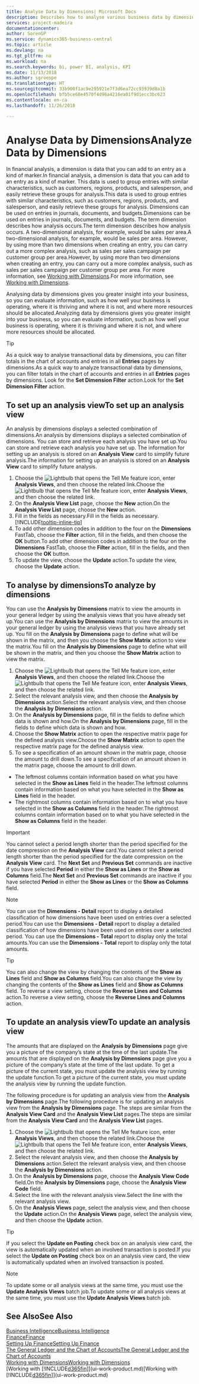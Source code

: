```yaml
---
title: Analyse Data by Dimensions| Microsoft Docs
description: Describes how to analyse various business data by dimensions.
services: project-madeira
documentationcenter: 
author: SorenGP
ms.service: dynamics365-business-central
ms.topic: article
ms.devlang: na
ms.tgt_pltfrm: na
ms.workload: na
ms.search.keywords: bi, power BI, analysis, KPI
ms.date: 11/13/2018
ms.author: sgroespe
ms.translationtype: HT
ms.sourcegitcommit: 33b900f1ac9e295921e7f3d6ea72cc93939d8a1b
ms.openlocfilehash: bfb5ce68e4570f4d96a4216ea01f9d1ecc3bc623
ms.contentlocale: en-ca
ms.lasthandoff: 11/26/2018

---
```

#  <a name="analyze-data-by-dimensions"></a><span data-ttu-id="b9b43-103">Analyse Data by Dimensions</span><span class="sxs-lookup"><span data-stu-id="b9b43-103">Analyze Data by Dimensions</span></span>
<span data-ttu-id="b9b43-104">In financial analysis, a dimension is data that you can add to an entry as a kind of marker.</span><span class="sxs-lookup"><span data-stu-id="b9b43-104">In financial analysis, a dimension is data that you can add to an entry as a kind of marker.</span></span> <span data-ttu-id="b9b43-105">This data is used to group entries with similar characteristics, such as customers, regions, products, and salesperson, and easily retrieve these groups for analysis.</span><span class="sxs-lookup"><span data-stu-id="b9b43-105">This data is used to group entries with similar characteristics, such as customers, regions, products, and salesperson, and easily retrieve these groups for analysis.</span></span> <span data-ttu-id="b9b43-106">Dimensions can be used on entries in journals, documents, and budgets.</span><span class="sxs-lookup"><span data-stu-id="b9b43-106">Dimensions can be used on entries in journals, documents, and budgets.</span></span> <span data-ttu-id="b9b43-107">The term dimension describes how analysis occurs.</span><span class="sxs-lookup"><span data-stu-id="b9b43-107">The term dimension describes how analysis occurs.</span></span> <span data-ttu-id="b9b43-108">A two-dimensional analysis, for example, would be sales per area.</span><span class="sxs-lookup"><span data-stu-id="b9b43-108">A two-dimensional analysis, for example, would be sales per area.</span></span> <span data-ttu-id="b9b43-109">However, by using more than two dimensions when creating an entry, you can carry out a more complex analysis, such as sales per sales campaign per customer group per area.</span><span class="sxs-lookup"><span data-stu-id="b9b43-109">However, by using more than two dimensions when creating an entry, you can carry out a more complex analysis, such as sales per sales campaign per customer group per area.</span></span> <span data-ttu-id="b9b43-110">For more information, see [Working with Dimensions](finance-dimensions.md).</span><span class="sxs-lookup"><span data-stu-id="b9b43-110">For more information, see [Working with Dimensions](finance-dimensions.md).</span></span>

<span data-ttu-id="b9b43-111">Analysing data by dimensions gives you greater insight into your business, so you can evaluate information, such as how well your business is operating, where it is thriving and where it is not, and where more resources should be allocated.</span><span class="sxs-lookup"><span data-stu-id="b9b43-111">Analyzing data by dimensions gives you greater insight into your business, so you can evaluate information, such as how well your business is operating, where it is thriving and where it is not, and where more resources should be allocated.</span></span>

> [!TIP]
> <span data-ttu-id="b9b43-112">As a quick way to analyse transactional data by dimensions, you can filter totals in the chart of accounts and entries in all **Entries** pages by dimensions.</span><span class="sxs-lookup"><span data-stu-id="b9b43-112">As a quick way to analyze transactional data by dimensions, you can filter totals in the chart of accounts and entries in all **Entries** pages by dimensions.</span></span> <span data-ttu-id="b9b43-113">Look for the **Set Dimension Filter** action.</span><span class="sxs-lookup"><span data-stu-id="b9b43-113">Look for the **Set Dimension Filter** action.</span></span>

## <a name="to-set-up-an-analysis-view"></a><span data-ttu-id="b9b43-114">To set up an analysis view</span><span class="sxs-lookup"><span data-stu-id="b9b43-114">To set up an analysis view</span></span>  
<span data-ttu-id="b9b43-115">An analysis by dimensions displays a selected combination of dimensions.</span><span class="sxs-lookup"><span data-stu-id="b9b43-115">An analysis by dimensions displays a selected combination of dimensions.</span></span> <span data-ttu-id="b9b43-116">You can store and retrieve each analysis you have set up.</span><span class="sxs-lookup"><span data-stu-id="b9b43-116">You can store and retrieve each analysis you have set up.</span></span> <span data-ttu-id="b9b43-117">The information for setting up an analysis is stored on an **Analysis View** card to simplify future analysis.</span><span class="sxs-lookup"><span data-stu-id="b9b43-117">The information for setting up an analysis is stored on an **Analysis View** card to simplify future analysis.</span></span>  

1. <span data-ttu-id="b9b43-118">Choose the ![Lightbulb that opens the Tell Me feature](media/ui-search/search_small.png "Tell me what you want to do") icon, enter **Analysis Views**, and then choose the related link.</span><span class="sxs-lookup"><span data-stu-id="b9b43-118">Choose the ![Lightbulb that opens the Tell Me feature](media/ui-search/search_small.png "Tell me what you want to do") icon, enter **Analysis Views**, and then choose the related link.</span></span>  
2. <span data-ttu-id="b9b43-119">On the **Analysis View List** page, choose the **New** action.</span><span class="sxs-lookup"><span data-stu-id="b9b43-119">On the **Analysis View List** page, choose the **New** action.</span></span>
3. <span data-ttu-id="b9b43-120">Fill in the fields as necessary.</span><span class="sxs-lookup"><span data-stu-id="b9b43-120">Fill in the fields as necessary.</span></span> [!INCLUDE[tooltip-inline-tip](includes/tooltip-inline-tip_md.md)]
4. <span data-ttu-id="b9b43-121">To add other dimension codes in addition to the four on the **Dimensions** FastTab, choose the **Filter** action, fill in the fields, and then choose the **OK** button.</span><span class="sxs-lookup"><span data-stu-id="b9b43-121">To add other dimension codes in addition to the four on the **Dimensions** FastTab, choose the **Filter** action, fill in the fields, and then choose the **OK** button.</span></span>  
5. <span data-ttu-id="b9b43-122">To update the view, choose the **Update** action.</span><span class="sxs-lookup"><span data-stu-id="b9b43-122">To update the view, choose the **Update** action.</span></span>

## <a name="to-analyze-by-dimensions"></a><span data-ttu-id="b9b43-123">To analyse by dimensions</span><span class="sxs-lookup"><span data-stu-id="b9b43-123">To analyze by dimensions</span></span>
<span data-ttu-id="b9b43-124">You can use the **Analysis by Dimensions** matrix to view the amounts in your general ledger by using the analysis views that you have already set up.</span><span class="sxs-lookup"><span data-stu-id="b9b43-124">You can use the **Analysis by Dimensions** matrix to view the amounts in your general ledger by using the analysis views that you have already set up.</span></span> <span data-ttu-id="b9b43-125">You fill on the **Analysis by Dimensions** page to define what will be shown in the matrix, and then you choose the **Show Matrix** action to view the matrix.</span><span class="sxs-lookup"><span data-stu-id="b9b43-125">You fill on the **Analysis by Dimensions** page to define what will be shown in the matrix, and then you choose the **Show Matrix** action to view the matrix.</span></span>  

1. <span data-ttu-id="b9b43-126">Choose the ![Lightbulb that opens the Tell Me feature](media/ui-search/search_small.png "Tell me what you want to do") icon, enter **Analysis Views**, and then choose the related link.</span><span class="sxs-lookup"><span data-stu-id="b9b43-126">Choose the ![Lightbulb that opens the Tell Me feature](media/ui-search/search_small.png "Tell me what you want to do") icon, enter **Analysis Views**, and then choose the related link.</span></span>  
2. <span data-ttu-id="b9b43-127">Select the relevant analysis view,  and then choose the **Analysis by Dimensions** action.</span><span class="sxs-lookup"><span data-stu-id="b9b43-127">Select the relevant analysis view,  and then choose the **Analysis by Dimensions** action.</span></span>
3. <span data-ttu-id="b9b43-128">On the **Analysis by Dimensions** page, fill in the fields to define which data is shown and how.</span><span class="sxs-lookup"><span data-stu-id="b9b43-128">On the **Analysis by Dimensions** page, fill in the fields to define which data is shown and how.</span></span>
4. <span data-ttu-id="b9b43-129">Choose the **Show Matrix** action to open the respective matrix page for the defined analysis view.</span><span class="sxs-lookup"><span data-stu-id="b9b43-129">Choose the **Show Matrix** action to open the respective matrix page for the defined analysis view.</span></span>
5. <span data-ttu-id="b9b43-130">To see a specification of an amount shown in the matrix page, choose the amount to drill down.</span><span class="sxs-lookup"><span data-stu-id="b9b43-130">To see a specification of an amount shown in the matrix page, choose the amount to drill down.</span></span>  

- <span data-ttu-id="b9b43-131">The leftmost columns contain information based on what you have selected in the **Show as Lines** field in the header.</span><span class="sxs-lookup"><span data-stu-id="b9b43-131">The leftmost columns contain information based on what you have selected in the **Show as Lines** field in the header.</span></span>  
- <span data-ttu-id="b9b43-132">The rightmost columns contain information based on to what you have selected in the **Show as Columns** field in the header.</span><span class="sxs-lookup"><span data-stu-id="b9b43-132">The rightmost columns contain information based on to what you have selected in the **Show as Columns** field in the header.</span></span>

> [!IMPORTANT]  
>   <span data-ttu-id="b9b43-133">You cannot select a period length shorter than the period specified for the date compression on the **Analysis View** card.</span><span class="sxs-lookup"><span data-stu-id="b9b43-133">You cannot select a period length shorter than the period specified for the date compression on the **Analysis View** card.</span></span> <span data-ttu-id="b9b43-134">The **Next Set** and **Previous Set** commands are inactive if you have selected **Period** in either the **Show as Lines** or the **Show as Columns** field.</span><span class="sxs-lookup"><span data-stu-id="b9b43-134">The **Next Set** and **Previous Set** commands are inactive if you have selected **Period** in either the **Show as Lines** or the **Show as Columns** field.</span></span>  

> [!NOTE]  
>   <span data-ttu-id="b9b43-135">You can use the **Dimensions - Detail** report to display a detailed classification of how dimensions have been used on entries over a selected period.</span><span class="sxs-lookup"><span data-stu-id="b9b43-135">You can use the **Dimensions - Detail** report to display a detailed classification of how dimensions have been used on entries over a selected period.</span></span> <span data-ttu-id="b9b43-136">You can use the **Dimensions - Total** report to display only the total amounts.</span><span class="sxs-lookup"><span data-stu-id="b9b43-136">You can use the **Dimensions - Total** report to display only the total amounts.</span></span>  

> [!TIP]  
>   <span data-ttu-id="b9b43-137">You can also change the view by changing the contents of the **Show as Lines** field and **Show as Columns** field.</span><span class="sxs-lookup"><span data-stu-id="b9b43-137">You can also change the view by changing the contents of the **Show as Lines** field and **Show as Columns** field.</span></span> <span data-ttu-id="b9b43-138">To reverse a view setting, choose the **Reverse Lines and Columns** action.</span><span class="sxs-lookup"><span data-stu-id="b9b43-138">To reverse a view setting, choose the **Reverse Lines and Columns** action.</span></span>

## <a name="to-update-an-analysis-view"></a><span data-ttu-id="b9b43-139">To update an analysis view</span><span class="sxs-lookup"><span data-stu-id="b9b43-139">To update an analysis view</span></span>  
<span data-ttu-id="b9b43-140">The amounts that are displayed on the **Analysis by Dimensions** page give you a picture of the company’s state at the time of the last update.</span><span class="sxs-lookup"><span data-stu-id="b9b43-140">The amounts that are displayed on the **Analysis by Dimensions** page give you a picture of the company’s state at the time of the last update.</span></span> <span data-ttu-id="b9b43-141">To get a picture of the current state, you must update the analysis view by running the update function.</span><span class="sxs-lookup"><span data-stu-id="b9b43-141">To get a picture of the current state, you must update the analysis view by running the update function.</span></span>

<span data-ttu-id="b9b43-142">The following procedure is for updating an analysis view from the **Analysis by Dimensions** page.</span><span class="sxs-lookup"><span data-stu-id="b9b43-142">The following procedure is for updating an analysis view from the **Analysis by Dimensions** page.</span></span> <span data-ttu-id="b9b43-143">The steps are similar from the **Analysis View Card** and the **Analysis View List** pages.</span><span class="sxs-lookup"><span data-stu-id="b9b43-143">The steps are similar from the **Analysis View Card** and the **Analysis View List** pages.</span></span>  

1. <span data-ttu-id="b9b43-144">Choose the ![Lightbulb that opens the Tell Me feature](media/ui-search/search_small.png "Tell me what you want to do") icon, enter **Analysis Views**, and then choose the related link.</span><span class="sxs-lookup"><span data-stu-id="b9b43-144">Choose the ![Lightbulb that opens the Tell Me feature](media/ui-search/search_small.png "Tell me what you want to do") icon, enter **Analysis Views**, and then choose the related link.</span></span>
2. <span data-ttu-id="b9b43-145">Select the relevant analysis view,  and then choose the **Analysis by Dimensions** action.</span><span class="sxs-lookup"><span data-stu-id="b9b43-145">Select the relevant analysis view,  and then choose the **Analysis by Dimensions** action.</span></span>
2. <span data-ttu-id="b9b43-146">On the **Analysis by Dimensions** page, choose the **Analysis View Code** field.</span><span class="sxs-lookup"><span data-stu-id="b9b43-146">On the **Analysis by Dimensions** page, choose the **Analysis View Code** field.</span></span>  
3. <span data-ttu-id="b9b43-147">Select the line with the relevant analysis view.</span><span class="sxs-lookup"><span data-stu-id="b9b43-147">Select the line with the relevant analysis view.</span></span>  
4. <span data-ttu-id="b9b43-148">On the **Analysis Views** page, select the analysis view, and then choose the **Update** action.</span><span class="sxs-lookup"><span data-stu-id="b9b43-148">On the **Analysis Views** page, select the analysis view, and then choose the **Update** action.</span></span>  

> [!TIP]  
>   <span data-ttu-id="b9b43-149">If you select the **Update on Posting** check box on an analysis view card, the view is automatically updated when an involved transaction is posted.</span><span class="sxs-lookup"><span data-stu-id="b9b43-149">If you select the **Update on Posting** check box on an analysis view card, the view is automatically updated when an involved transaction is posted.</span></span>

> [!NOTE]  
>   <span data-ttu-id="b9b43-150">To update some or all analysis views at the same time, you must use the **Update Analysis Views** batch job.</span><span class="sxs-lookup"><span data-stu-id="b9b43-150">To update some or all analysis views at the same time, you must use the **Update Analysis Views** batch job.</span></span>  

## <a name="see-also"></a><span data-ttu-id="b9b43-151">See Also</span><span class="sxs-lookup"><span data-stu-id="b9b43-151">See Also</span></span>
[<span data-ttu-id="b9b43-152">Business Intelligence</span><span class="sxs-lookup"><span data-stu-id="b9b43-152">Business Intelligence</span></span>](bi.md)  
[<span data-ttu-id="b9b43-153">Finance</span><span class="sxs-lookup"><span data-stu-id="b9b43-153">Finance</span></span>](finance.md)  
[<span data-ttu-id="b9b43-154">Setting Up Finance</span><span class="sxs-lookup"><span data-stu-id="b9b43-154">Setting Up Finance</span></span>](finance-setup-finance.md)  
[<span data-ttu-id="b9b43-155">The General Ledger and the Chart of Accounts</span><span class="sxs-lookup"><span data-stu-id="b9b43-155">The General Ledger and the Chart of Accounts</span></span>](finance-general-ledger.md)  
[<span data-ttu-id="b9b43-156">Working with Dimensions</span><span class="sxs-lookup"><span data-stu-id="b9b43-156">Working with Dimensions</span></span>](finance-dimensions.md)  
<span data-ttu-id="b9b43-157">[Working with [!INCLUDE[d365fin](includes/d365fin_md.md)]](ui-work-product.md)</span><span class="sxs-lookup"><span data-stu-id="b9b43-157">[Working with [!INCLUDE[d365fin](includes/d365fin_md.md)]](ui-work-product.md)</span></span>  

